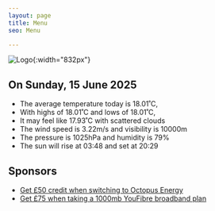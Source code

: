 ```yaml
---
layout: page
title: Menu
seo: Menu

---
```


![Logo](/images/logo.jpg){:width="832px"}

<!-- weather_marker starts -->
## On Sunday, 15 June 2025

- The average temperature today is 18.01˚C,
- With highs of 18.01˚C and lows of 18.01˚C,
- It may feel like 17.93˚C with scattered clouds
- The wind speed is 3.22m/s and visibility is 10000m
- The pressure is 1025hPa and humidity is 79%
- The sun will rise at 03:48 and set at 20:29

<!-- weather_marker ends -->

## Sponsors

- [Get £50 credit when switching to Octopus Energy](https://bit.ly/3oD1nnS)
- [Get £75 when taking a 1000mb YouFibre broadband plan](https://aklam.io/91zWhU?)
